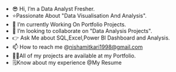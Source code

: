 - 😎 Hi, I’m a Data Analyst Fresher.
- ⭐Passionate About "Data Visualisation And Analysis".
- 🌱 I’m currently Working On Portfolio Projects.
- 💞️ I’m looking to collaborate on "Data Analysis Projects".
- 👉 Ask Me about SQL,Excel,Power BI Dashboard and Analysis.
- 📫 How to reach me @nishamitkari1998@gmail.com 
- 👩‍💻All of my projects are available at my Portfolio.
- 🗒️Know about my experience @My Resume

<!---
Nishamitkari/Nishamitkari is a ✨ special ✨ repository because its `README.md` (this file) appears on your GitHub profile.
You can click the Preview link to take a look at your changes.
--->
